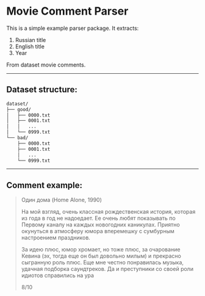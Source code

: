 # Movie Comment Parser

This is a simple example parser package. It extracts:

1. Russian title
2. English title
3. Year

From dataset movie comments.

---

## Dataset structure:

```markdown
dataset/
├── good/
│   ├── 0000.txt
│   ├── 0001.txt
│   │   ...
│   └── 0999.txt
└── bad/
    ├── 0000.txt
    ├── 0001.txt
    │   ...
    └── 0999.txt
```

---

## Comment example:

> Один дома (Home Alone, 1990)
> 
> На мой взгляд, очень классная рождественская история, которая из года в год не надоедает. Ее очень любят показывать по Первому каналу на каждых новогодних каникулах. Приятно окунуться в атмосферу юмора вперемешку с сумбурным настроением праздников.
>
> За идею плюс, юмор хромает, но тоже плюс, за очарование Кевина (эх, тогда еще он был довольно милым) и прекрасно сыгранную роль плюс. Еще мне честно понравилась музыка, удачная подборка саундтреков. Да и преступники со своей роли идиотов справились на ура
>
> 8/10
